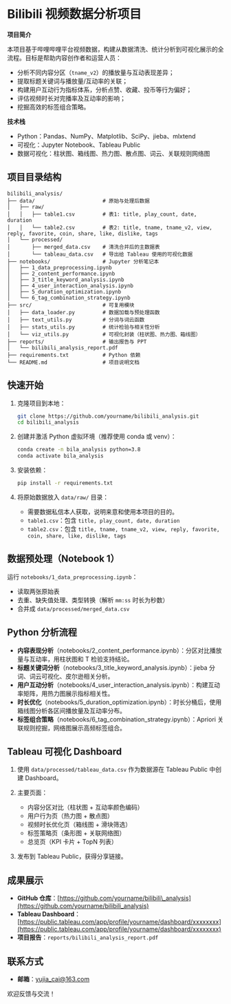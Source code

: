 # Bilibili 视频数据分析项目

**项目简介**

本项目基于哔哩哔哩平台视频数据，构建从数据清洗、统计分析到可视化展示的全流程。目标是帮助内容创作者和运营人员：

* 分析不同内容分区（`tname_v2`）的播放量与互动表现差异；
* 提取标题关键词与播放量/互动率的关联；
* 构建用户互动行为指标体系，分析点赞、收藏、投币等行为偏好；
* 评估视频时长对完播率及互动率的影响；
* 挖掘高效的标签组合策略。

**技术栈**

* Python：Pandas、NumPy、Matplotlib、SciPy、jieba、mlxtend
* 可视化：Jupyter Notebook、Tableau Public
* 数据可视化：柱状图、箱线图、热力图、散点图、词云、关联规则网络图

## 项目目录结构

```plain
bilibili_analysis/
├── data/                      # 原始与处理后数据
│   ├── raw/
│   │   ├── table1.csv         # 表1: title, play_count, date, duration
│   │   └── table2.csv         # 表2: title, tname, tname_v2, view, reply, favorite, coin, share, like, dislike, tags
│   └── processed/
│       ├── merged_data.csv    # 清洗合并后的主数据表
│       └── tableau_data.csv   # 导出给 Tableau 使用的可视化数据
├── notebooks/                 # Jupyter 分析笔记本
│   ├── 1_data_preprocessing.ipynb
│   ├── 2_content_performance.ipynb
│   ├── 3_title_keyword_analysis.ipynb
│   ├── 4_user_interaction_analysis.ipynb
│   ├── 5_duration_optimization.ipynb
│   └── 6_tag_combination_strategy.ipynb
├── src/                       # 可复用模块
│   ├── data_loader.py         # 数据加载与预处理函数
│   ├── text_utils.py          # 分词与词云函数
│   ├── stats_utils.py         # 统计检验与相关性分析
│   └── viz_utils.py           # 可视化封装（柱状图、热力图、箱线图）
├── reports/                   # 输出报告与 PPT
│   └── bilibili_analysis_report.pdf
├── requirements.txt           # Python 依赖
└── README.md                  # 项目说明文档
```

## 快速开始

1. 克隆项目到本地：

   ```bash
   git clone https://github.com/yourname/bilibili_analysis.git
   cd bilibili_analysis
   ```

2. 创建并激活 Python 虚拟环境（推荐使用 conda 或 venv）：

   ```bash
   conda create -n bila_analysis python=3.8
   conda activate bila_analysis
   ```

3. 安装依赖：

   ```bash
   pip install -r requirements.txt
   ```

4. 将原始数据放入 `data/raw/` 目录：
   * 需要数据私信本人获取，说明来意和使用本项目的目的。
   * `table1.csv`：包含 `title, play_count, date, duration`
   * `table2.csv`：包含 `title, tname, tname_v2, view, reply, favorite, coin, share, like, dislike, tags`

## 数据预处理（Notebook 1）

运行 `notebooks/1_data_preprocessing.ipynb`：

* 读取两张原始表
* 去重、缺失值处理、类型转换（解析 `mm:ss` 时长为秒数）
* 合并成 `data/processed/merged_data.csv`

## Python 分析流程

* **内容表现分析**（notebooks/2\_content\_performance.ipynb）：分区对比播放量与互动率，用柱状图和 T 检验支持结论。
* **标题关键词分析**（notebooks/3\_title\_keyword\_analysis.ipynb）：jieba 分词、词云可视化、皮尔逊相关分析。
* **用户互动分析**（notebooks/4\_user\_interaction\_analysis.ipynb）：构建互动率矩阵，用热力图展示指标相关性。
* **时长优化**（notebooks/5\_duration\_optimization.ipynb）：时长分桶后，使用箱线图分析各区间播放量及互动率分布。
* **标签组合策略**（notebooks/6\_tag\_combination\_strategy.ipynb）：Apriori 关联规则挖掘，网络图展示高频标签组合。

## Tableau 可视化 Dashboard

1. 使用 `data/processed/tableau_data.csv` 作为数据源在 Tableau Public 中创建 Dashboard。
2. 主要页面：

   * 内容分区对比（柱状图 + 互动率颜色编码）
   * 用户行为页（热力图 + 散点图）
   * 视频时长优化页（箱线图 + 滑块筛选）
   * 标签策略页（条形图 + 关联网络图）
   * 总览页（KPI 卡片 + TopN 列表）
3. 发布到 Tableau Public，获得分享链接。

## 成果展示

* **GitHub 仓库**：[https://github.com/yourname/bilibili\_analysis](https://github.com/yourname/bilibili_analysis)
* **Tableau Dashboard**：[https://public.tableau.com/app/profile/yourname/dashboard/xxxxxxxx](https://public.tableau.com/app/profile/yourname/dashboard/xxxxxxxx)
* **项目报告**：`reports/bilibili_analysis_report.pdf`

## 联系方式

* **邮箱**：[yujia_cai@163.com](mailto:yujia_cai@163.com)


欢迎反馈与交流！
